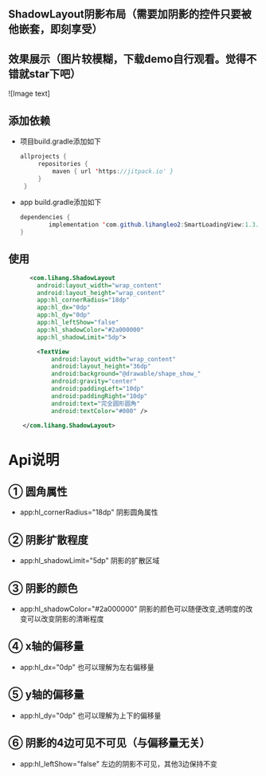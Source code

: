 ## ShadowLayout阴影布局（需要加阴影的控件只要被他嵌套，即刻享受）

## 效果展示（图片较模糊，下载demo自行观看。觉得不错就star下吧）
![Image text]

## 添加依赖

 - 项目build.gradle添加如下
   ```java
   allprojects {
		repositories {
			maven { url 'https://jitpack.io' }
		}
	}
   ```
 - app build.gradle添加如下
    ```java
   dependencies {
	        implementation 'com.github.lihangleo2:SmartLoadingView:1.3.2'
	}
   ```
   
## 使用
```xml
      <com.lihang.ShadowLayout
        android:layout_width="wrap_content"
        android:layout_height="wrap_content"
        app:hl_cornerRadius="18dp"
        app:hl_dx="0dp"
        app:hl_dy="0dp"
        app:hl_leftShow="false"
        app:hl_shadowColor="#2a000000"
        app:hl_shadowLimit="5dp">

        <TextView
            android:layout_width="wrap_content"
            android:layout_height="36dp"
            android:background="@drawable/shape_show_"
            android:gravity="center"
            android:paddingLeft="10dp"
            android:paddingRight="10dp"
            android:text="完全圆形圆角"
            android:textColor="#000" />

    </com.lihang.ShadowLayout>
```

 # Api说明
 ## ① 圆角属性
  - app:hl_cornerRadius="18dp"  阴影圆角属性
  
 ## ② 阴影扩散程度
  - app:hl_shadowLimit="5dp"  阴影的扩散区域
  
 ## ③ 阴影的颜色
 - app:hl_shadowColor="#2a000000"  阴影的颜色可以随便改变,透明度的改变可以改变阴影的清晰程度

 ## ④ x轴的偏移量
 - app:hl_dx="0dp"    也可以理解为左右偏移量
 
 ## ⑤ y轴的偏移量
 - app:hl_dy="0dp"    也可以理解为上下的偏移量

 ## ⑥ 阴影的4边可见不可见（与偏移量无关）
 - app:hl_leftShow="false"    左边的阴影不可见，其他3边保持不变

